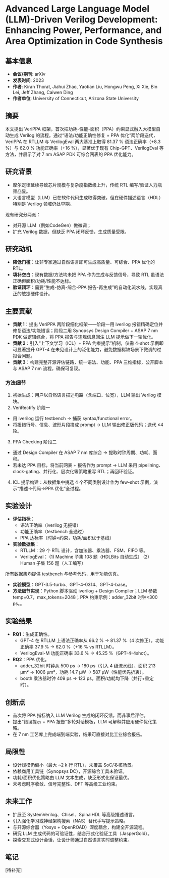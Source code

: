 # Advanced Large Language Model (LLM)-Driven Verilog Development: Enhancing Power, Performance, and Area Optimization in Code Synthesis

## 基本信息
- **会议/期刊**: arXiv
- **发表时间**: 2023
- **作者**: Kiran Thorat, Jiahui Zhao, Yaotian Liu, Hongwu Peng, Xi Xie, Bin Lei, Jeff Zhang, Caiwen Ding
- **作者单位**: University of Connecticut, Arizona State University
  
## 摘要
本文提出 VeriPPA 框架，首次把功耗-性能-面积（PPA）约束显式融入大模型自动生成 Verilog 的流程。通过“语法/功能正确性修复 + PPA 优化”两阶段迭代，VeriPPA 在 RTLLM 与 VerilogEval 两大基准上取得 81.37 % 语法正确率（+8.3 %）与 62.0 % 功能正确率（+16 %），显著优于现有 Chip-GPT、VerilogEval 等方法，并展示了对 7 nm ASAP PDK 可综合网表的 PPA 优化能力。

## 研究背景
- 摩尔定律延续导致芯片规模与复杂度指数级上升，传统 RTL 编写/验证人力瓶颈凸显。
- 大语言模型（LLM）已在软件代码生成取得突破，但在硬件描述语言（HDL）特别是 Verilog 领域仍处早期。

现有研究分两派：
- 对开源 LLM（例如CodeGen）做微调；
- 扩充 Verilog 数据，但缺乏 PPA 闭环反馈，生成质量受限。

## 研究动机
- **降低门槛**：让非专家通过自然语言即可生成高质量、可综合、PPA 优化的 RTL。
- **填补空白**：现有数据/方法均未把 PPA 作为生成与反馈信号，导致 RTL 虽语法正确但面积/功耗/性能不达标。
- **验证闭环**：需要“生成-仿真-综合-PPA 报告-再生成”的自动化流水线，实现真正的敏捷硬件设计。

## 主要贡献
- **贡献 1**：提出 VeriPPA 两阶段细化框架——阶段一用 iverilog 报错精确定位并修复语法/功能错误；阶段二用 Synopsys Design Compiler + ASAP 7 nm PDK 做逻辑综合，将 PPA 报告与违规信息回注 LLM 提示做下一轮优化。
- **贡献 2**：引入“上下文学习（ICL）+ PPA 约束提示”机制，仅需 4-shot 示例即可显著提升 GPT-4 在未见设计上的泛化能力，避免数据稀缺场景下微调的过拟合问题。
- **贡献 3**：构建完整开源评估链路，统一语法、功能、PPA 三维指标，公开脚本与 ASAP 7 nm 流程，确保可复现。

### 方法细节
1. 初始生成：用户以自然语言描述电路（含端口、位宽），LLM 输出 Verilog 模块。
2. VeriRectify 阶段一
- 用 iverilog 运行 testbench → 捕获 syntax/functional error。
- 将报错行号、信息、波形片段拼成 prompt → LLM 输出修正版代码；迭代 ≤4 轮。
3. PPA Checking 阶段二
- 通过 Design Compiler 在 ASAP 7 nm 库综合 → 提取时钟周期、功耗、面积。
- 若未达 PPA 目标，将当前网表 + 报告作为 prompt → LLM 采用 pipelining、clock-gating、并行化、层次化等策略重写 RTL；再回环验证。
4. ICL 提示构建：从数据集中挑选 4 个不同类别设计作为 few-shot 示例，演示“描述→代码→PPA 优化”全过程。

## 实验设计
- **评估指标**：
  - 语法正确率（iverilog 无报错）
  - 功能正确率（testbench 全通过）
  - PPA 达标率（时钟<约束，功耗/面积优于基线）
- **实验数据集**：
  - RTLLM：29 个 RTL 设计，含加法器、乘法器、FSM、FIFO 等。
  - VerilogEval：
  (1) Machine 子集 108 题（HDLBits 自动生成）
  (2) Human 子集 156 题（人工编写）

所有数据集均提供 testbench 与参考代码，用于功能仿真。
- **实验模型**：GPT-3.5-turbo、GPT-4-0314、GPT-4-base。
- **方法细节实现**：Python 脚本驱动 iverilog + Design Compiler；LLM 参数 temp=0.7，max_tokens=2048；PPA 约束示例：adder_32bit 时钟<300 ps。。

## 实验结果
- **RQ1**：生成正确性。
  - GPT-4 在 RTLLM 上语法正确率从 66.2 % → 81.37 %（4 次修正），功能正确率 37.9 % → 62.0 %（+16 % vs RTLLM）。
  - VerilogEval-M 功能正确率 33.6 % → 45.25 %（GPT-4-4shot）。
- **RQ2**：PPA 优化。
  - adder_32bit 时钟从 500 ps → 180 ps（引入 4 级流水线），面积 213 µm² → 1006 µm²，功耗 14.7 µW → 587 µW（性能优先折衷）。
  - booth 乘法器时钟 409 ps → 123 ps，面积/功耗均下降（并行+重定时）。

## 创新点
- 首次将 PPA 指标纳入 LLM Verilog 生成的闭环反馈，而非事后评估。
- 提出“错误提示 + PPA 报告”多轮对话模板，LLM 可解释并应用硬件优化策略。
- 在 7 nm 工艺库上完成端到端实验，结果可直接对比工业综合报告。

## 局限性
- 设计规模仍偏小（最大 ~2 k 行 RTL），未覆盖 SoC/多核场景。
- 依赖商用工具链（Synopsys DC），开源综合工具未验证。
- 功耗/面积优化策略由 LLM 文本生成，缺乏形式化保证最优。
- 未考虑时序收敛、信号完整性、DFT 等高级工业约束。

## 未来工作
- 扩展至 SystemVerilog、Chisel、SpinalHDL 等高级描述语言。
- 引入强化学习或神经架构搜索（NAS）替代手写提示策略。
- 与开源综合器（Yosys + OpenROAD）深度耦合，构建全开源流程。
- 研究 LLM 生成代码的可验证性，结合形式化验证工具（JasperGold）。
- 探索交互式设计会话，让设计师通过自然语言实时调整约束。

## 笔记
[待补充]